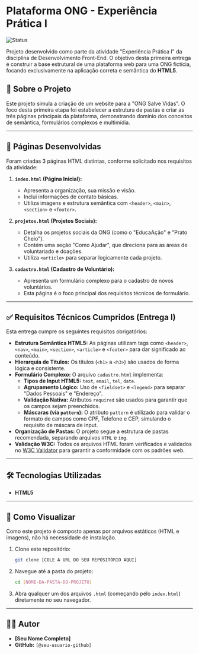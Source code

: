 # Plataforma ONG - Experiência Prática I

![Status](https://img.shields.io/badge/Status-Concluído-brightgreen)

Projeto desenvolvido como parte da atividade "Experiência Prática I" da disciplina de Desenvolvimento Front-End. O objetivo desta primeira entrega é construir a base estrutural de uma plataforma web para uma ONG fictícia, focando exclusivamente na aplicação correta e semântica do **HTML5**.

## 🎯 Sobre o Projeto

Este projeto simula a criação de um website para a "ONG Salve Vidas". O foco desta primeira etapa foi estabelecer a estrutura de pastas e criar as três páginas principais da plataforma, demonstrando domínio dos conceitos de semântica, formulários complexos e multimídia.

---

## 📑 Páginas Desenvolvidas

Foram criadas 3 páginas HTML distintas, conforme solicitado nos requisitos da atividade:

1.  **`index.html` (Página Inicial):**
    * Apresenta a organização, sua missão e visão.
    * Inclui informações de contato básicas.
    * Utiliza imagens e estrutura semântica com `<header>`, `<main>`, `<section>` e `<footer>`.

2.  **`projetos.html` (Projetos Sociais):**
    * Detalha os projetos sociais da ONG (como o "EducaAção" e "Prato Cheio").
    * Contém uma seção "Como Ajudar", que direciona para as áreas de voluntariado e doações.
    * Utiliza `<article>` para separar logicamente cada projeto.

3.  **`cadastro.html` (Cadastro de Voluntário):**
    * Apresenta um formulário complexo para o cadastro de novos voluntários.
    * Esta página é o foco principal dos requisitos técnicos de formulário.

---

## ✅ Requisitos Técnicos Cumpridos (Entrega I)

Esta entrega cumpre os seguintes requisitos obrigatórios:

* **Estrutura Semântica HTML5:** As páginas utilizam tags como `<header>`, `<nav>`, `<main>`, `<section>`, `<article>` e `<footer>` para dar significado ao conteúdo.
* **Hierarquia de Títulos:** Os títulos (`<h1>` a `<h3>`) são usados de forma lógica e consistente.
* **Formulário Complexo:** O arquivo `cadastro.html` implementa:
    * **Tipos de Input HTML5:** `text`, `email`, `tel`, `date`.
    * **Agrupamento Lógico:** Uso de `<fieldset>` e `<legend>` para separar "Dados Pessoais" e "Endereço".
    * **Validação Nativa:** Atributos `required` são usados para garantir que os campos sejam preenchidos.
    * **Máscaras (via `pattern`):** O atributo `pattern` é utilizado para validar o formato de campos como CPF, Telefone e CEP, simulando o requisito de máscara de input.
* **Organização de Pastas:** O projeto segue a estrutura de pastas recomendada, separando arquivos `HTML` e `img`.
* **Validação W3C:** Todos os arquivos HTML foram verificados e validados no [W3C Validator](https://validator.w3.org/) para garantir a conformidade com os padrões web.

---

## 🛠️ Tecnologias Utilizadas

* **HTML5**

---

## 🚀 Como Visualizar

Como este projeto é composto apenas por arquivos estáticos (HTML e imagens), não há necessidade de instalação.

1.  Clone este repositório:
    ```bash
    git clone [COLE A URL DO SEU REPOSITÓRIO AQUI]
    ```
2.  Navegue até a pasta do projeto:
    ```bash
    cd [NOME-DA-PASTA-DO-PROJETO]
    ```
3.  Abra qualquer um dos arquivos `.html` (começando pelo `index.html`) diretamente no seu navegador.

---

## 👨‍💻 Autor

* **[Seu Nome Completo]**
* **GitHub:** `[@seu-usuario-github]`
